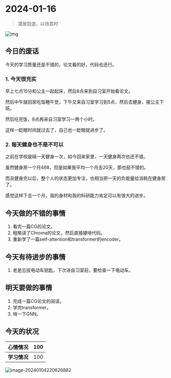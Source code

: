 # 2024-01-16

> 潜居抱道，以待其时

![img](https://dezhi0730.oss-cn-hongkong.aliyuncs.com/dezhi0730/BAF7563CFD4918F6ADAFAB95540_B8DC4A65_4EEBC6.jpg)

## 今日的废话

今天的学习质量还是不错的，论文看的好，代码也还行。

### 1. 今天很充实

早上七点15分和公主一起起床，然后8点来到自习室开始看论文。

然后中午就回家吃饭睡午觉，下午又来自习室学习到5点，然后去健身，接公主下班。

然后吃完饭，8点再来自习室学习一两个小时。

这样一眨眼时间就过去了，自己也一眨眼就进步了。

### 2. 每天健身也不是不可以

之前在学校是隔一天健身一次，如今回来家里，一天健身两次也还不错。

虽然健身房一个月488，但是如果我平均一个月去20天，那也挺不错的。

而且健身完以后，整个人的状态更加专注，也相当把一天的负能量给消耗在健身房了。

感觉这样下去一个月，我的身材和我的科研能力肯定可以有很大的进步。



## 今天做的不错的事情

1. 看完一篇CG的论文。
2. 粗略读了Chroma的论文，然后直接硬啃代码。
3. 重新学了一篇self-attention和transformer的encoder。



## 今天有待进步的事情

1. 老是忘拔电动车钥匙，下次进自习室前，要检查一下电动车。



## 明天要做的事情

1. 完成一篇CG论文的阅读。
2. 学完transformer。
3. 啃一下GNN。



## 今天的状况

| **心情情况** | 100  |
| ------------ | ---- |
| **学习情况** | 100  |

![image-20240104220626882](https://dezhi0730.oss-cn-hongkong.aliyuncs.com/dezhi0730/image-20240104220626882.png)